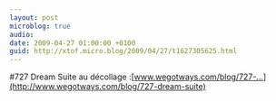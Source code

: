 ```yaml
---
layout: post
microblog: true
audio: 
date: 2009-04-27 01:00:00 +0100
guid: http://xtof.micro.blog/2009/04/27/t1627305625.html
---
```

#727 Dream Suite au décollage :[www.wegotways.com/blog/727-...](http://www.wegotways.com/blog/727-dream-suite)
